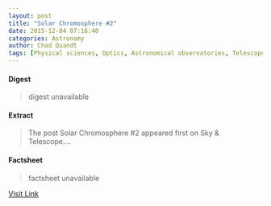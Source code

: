 ```yaml
---
layout: post
title: "Solar Chromosphere #2"
date: 2015-12-04 07:16:40
categories: Astronomy
author: Chad Quandt
tags: [Physical sciences, Optics, Astronomical observatories, Telescopes, Works about astronomy, Astronomical imaging, Astronomical instruments, Outer space, Scientific observation, Observational astronomy, Astronomy, Optical devices, Scientific instruments]
---
```



#### Digest
>digest unavailable

#### Extract
>The post Solar Chromosphere #2 appeared first on Sky &amp; Telescope....

#### Factsheet
>factsheet unavailable

[Visit Link](http://www.skyandtelescope.com/online-gallery/solar-chromosphere-2/)


